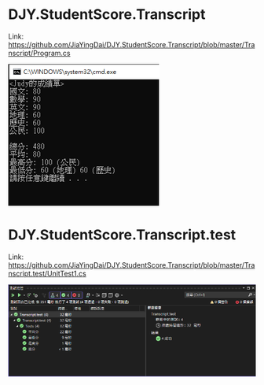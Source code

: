 # DJY.StudentScore.Transcript
Link: https://github.com/JiaYingDai/DJY.StudentScore.Transcript/blob/master/Transcript/Program.cs

![image](https://github.com/JiaYingDai/DJY.StudentScore.Transcript/blob/master/Transcript_screeshot.PNG)


# DJY.StudentScore.Transcript.test
Link: https://github.com/JiaYingDai/DJY.StudentScore.Transcript/blob/master/Transcript.test/UnitTest1.cs

![image](https://github.com/JiaYingDai/DJY.StudentScore.Transcript/blob/master/Transcript.test_screeshot.PNG)
